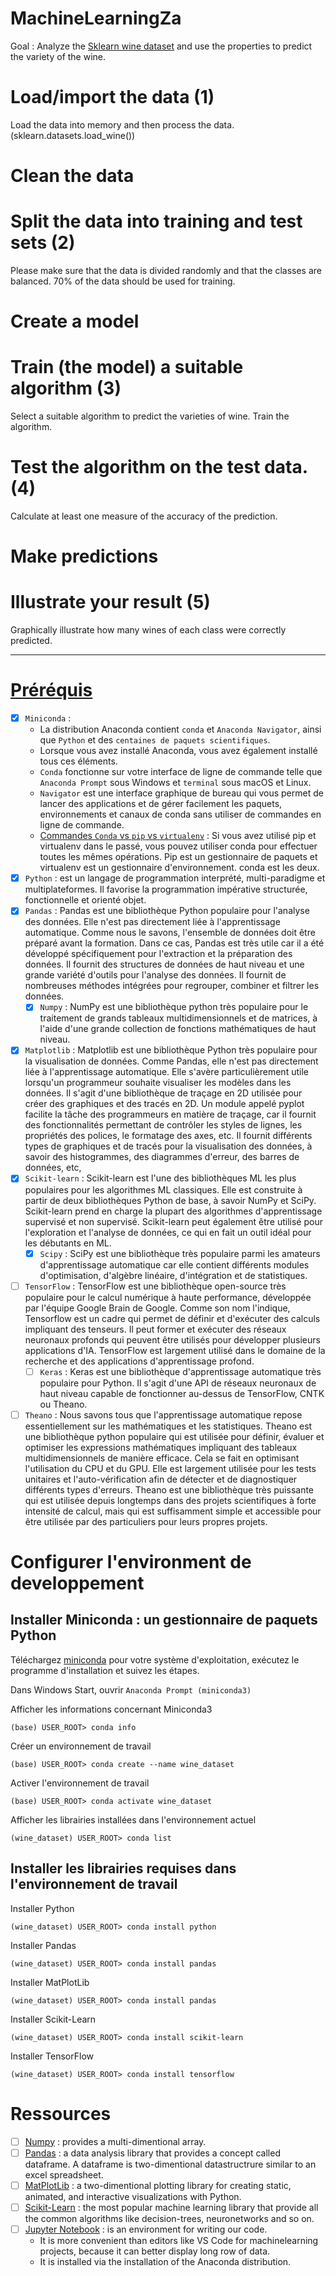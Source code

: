 # MachineLearningZa
Goal : Analyze the [Sklearn wine dataset](https://scikitlearn.org/stable/modules/generated/sklearn.datasets.load_wine.html) and use the properties to predict the variety of the wine.

# Load/import the data (1)
Load the data into memory and then process the data. (sklearn.datasets.load_wine())

# Clean the data

# Split the data into training and test sets (2)
Please make sure that the data is divided randomly and that the classes are balanced. 70% of the data should be used for training.

# Create a model

# Train (the model) a suitable algorithm (3)
Select a suitable algorithm to predict the varieties of wine. Train the algorithm.

# Test the algorithm on the test data. (4)
Calculate at least one measure of the accuracy of the prediction.

# Make predictions

# Illustrate your result (5)
Graphically illustrate how many wines of each class were correctly predicted. 

---

# [Préréquis](https://www.geeksforgeeks.org/best-python-libraries-for-machine-learning/)
- [x] `Miniconda` :
    - La distribution Anaconda contient `conda` et `Anaconda Navigator`, ainsi que `Python` et des `centaines de paquets scientifiques`. 
    - Lorsque vous avez installé Anaconda, vous avez également installé tous ces éléments.
    - `Conda` fonctionne sur votre interface de ligne de commande telle que `Anaconda Prompt` sous Windows et `terminal` sous macOS et Linux.
    - `Navigator` est une interface graphique de bureau qui vous permet de lancer des applications et de gérer facilement les paquets, environnements et canaux de conda sans utiliser de commandes en ligne de commande.
    - [Commandes `Conda` vs `pip` vs `virtualenv`](https://docs.conda.io/projects/conda/en/latest/commands.html#conda-vs-pip-vs-virtualenv-commands) : Si vous avez utilisé pip et virtualenv dans le passé, vous pouvez utiliser conda pour effectuer toutes les mêmes opérations. Pip est un gestionnaire de paquets et virtualenv est un gestionnaire d'environnement. conda est les deux.
- [x] `Python` : est un langage de programmation interprété, multi-paradigme et multiplateformes. Il favorise la programmation impérative structurée, fonctionnelle et orienté objet.
- [x] `Pandas` : Pandas est une bibliothèque Python populaire pour l'analyse des données. Elle n'est pas directement liée à l'apprentissage automatique. Comme nous le savons, l'ensemble de données doit être préparé avant la formation. Dans ce cas, Pandas est très utile car il a été développé spécifiquement pour l'extraction et la préparation des données. Il fournit des structures de données de haut niveau et une grande variété d'outils pour l'analyse des données. Il fournit de nombreuses méthodes intégrées pour regrouper, combiner et filtrer les données.
    - [x] `Numpy` : NumPy est une bibliothèque python très populaire pour le traitement de grands tableaux multidimensionnels et de matrices, à l'aide d'une grande collection de fonctions mathématiques de haut niveau.
- [x] `Matplotlib` : Matplotlib est une bibliothèque Python très populaire pour la visualisation de données. Comme Pandas, elle n'est pas directement liée à l'apprentissage automatique. Elle s'avère particulièrement utile lorsqu'un programmeur souhaite visualiser les modèles dans les données. Il s'agit d'une bibliothèque de traçage en 2D utilisée pour créer des graphiques et des tracés en 2D. Un module appelé pyplot facilite la tâche des programmeurs en matière de traçage, car il fournit des fonctionnalités permettant de contrôler les styles de lignes, les propriétés des polices, le formatage des axes, etc. Il fournit différents types de graphiques et de tracés pour la visualisation des données, à savoir des histogrammes, des diagrammes d'erreur, des barres de données, etc, 
- [x] `Scikit-learn` : Scikit-learn est l'une des bibliothèques ML les plus populaires pour les algorithmes ML classiques. Elle est construite à partir de deux bibliothèques Python de base, à savoir NumPy et SciPy. Scikit-learn prend en charge la plupart des algorithmes d'apprentissage supervisé et non supervisé. Scikit-learn peut également être utilisé pour l'exploration et l'analyse de données, ce qui en fait un outil idéal pour les débutants en ML.
    - [x] `Scipy` : SciPy est une bibliothèque très populaire parmi les amateurs d'apprentissage automatique car elle contient différents modules d'optimisation, d'algèbre linéaire, d'intégration et de statistiques. 
- [ ] `TensorFlow` : TensorFlow est une bibliothèque open-source très populaire pour le calcul numérique à haute performance, développée par l'équipe Google Brain de Google. Comme son nom l'indique, Tensorflow est un cadre qui permet de définir et d'exécuter des calculs impliquant des tenseurs. Il peut former et exécuter des réseaux neuronaux profonds qui peuvent être utilisés pour développer plusieurs applications d'IA. TensorFlow est largement utilisé dans le domaine de la recherche et des applications d'apprentissage profond. 
    - [ ] `Keras` : Keras est une bibliothèque d'apprentissage automatique très populaire pour Python. Il s'agit d'une API de réseaux neuronaux de haut niveau capable de fonctionner au-dessus de TensorFlow, CNTK ou Theano.
- [ ] `Theano` : Nous savons tous que l'apprentissage automatique repose essentiellement sur les mathématiques et les statistiques. Theano est une bibliothèque python populaire qui est utilisée pour définir, évaluer et optimiser les expressions mathématiques impliquant des tableaux multidimensionnels de manière efficace. Cela se fait en optimisant l'utilisation du CPU et du GPU. Elle est largement utilisée pour les tests unitaires et l'auto-vérification afin de détecter et de diagnostiquer différents types d'erreurs. Theano est une bibliothèque très puissante qui est utilisée depuis longtemps dans des projets scientifiques à forte intensité de calcul, mais qui est suffisamment simple et accessible pour être utilisée par des particuliers pour leurs propres projets. 

# Configurer l'environment de developpement

## Installer Miniconda : un gestionnaire de paquets Python

Téléchargez [miniconda](https://docs.conda.io/en/latest/miniconda.html) pour votre système d'exploitation, exécutez le programme d'installation et suivez les étapes. 

Dans Windows Start, ouvrir `Anaconda Prompt (miniconda3)`

Afficher les informations concernant Miniconda3
~~~
(base) USER_ROOT> conda info
~~~

Créer un environnement de travail
~~~
(base) USER_ROOT> conda create --name wine_dataset
~~~

Activer l'environnement de travail
~~~
(base) USER_ROOT> conda activate wine_dataset
~~~

Afficher les librairies installées dans l'environnement actuel
~~~
(wine_dataset) USER_ROOT> conda list
~~~

## Installer les librairies requises dans l'environnement de travail

Installer Python
~~~
(wine_dataset) USER_ROOT> conda install python
~~~

Installer Pandas
~~~
(wine_dataset) USER_ROOT> conda install pandas
~~~

Installer MatPlotLib
~~~
(wine_dataset) USER_ROOT> conda install pandas
~~~

Installer Scikit-Learn
~~~
(wine_dataset) USER_ROOT> conda install scikit-learn
~~~

Installer TensorFlow
~~~
(wine_dataset) USER_ROOT> conda install tensorflow
~~~

# Ressources 
- [ ] [Numpy](www.numpy.org) : provides a multi-dimentional array.
- [ ] [Pandas](https://pandas.pydata.org/) : a data analysis library that provides a concept called dataframe. A dataframe is two-dimentional datastructrure similar to an excel spreadsheet. 
- [ ] [MatPlotLib](https://matplotlib.org/) : a two-dimentional plotting library for creating static, animated, and interactive visualizations with Python.
- [ ] [Scikit-Learn]() : the most popular machine learning library that provide all the common algorithms like decision-trees, neuronetworks and so on.
- [ ] [Jupyter Notebook](https://jupyter.org/) : is an environment for writing our code.
    - It is more convenient than editors like VS Code for machinelearning projects, because it can better display long row of data.
    - It is installed via the installation of the Anaconda distribution.
